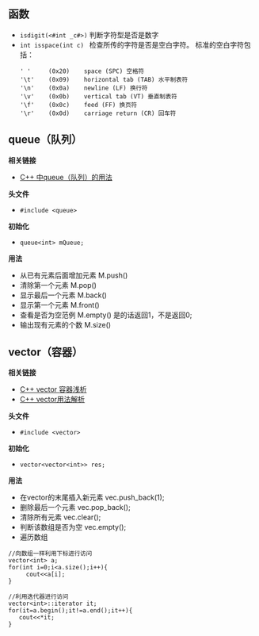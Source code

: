 ## 函数

* `isdigit(<#int _c#>)` 判断字符型是否是数字
* `int isspace(int c) ` 检查所传的字符是否是空白字符。
  标准的空白字符包括：
  ```
  ' '     (0x20)    space (SPC) 空格符
  '\t'    (0x09)    horizontal tab (TAB) 水平制表符    
  '\n'    (0x0a)    newline (LF) 换行符
  '\v'    (0x0b)    vertical tab (VT) 垂直制表符
  '\f'    (0x0c)    feed (FF) 换页符
  '\r'    (0x0d)    carriage return (CR) 回车符
  ```

## queue（队列）

**相关链接**
* [C++ 中queue（队列）的用法](https://www.cnblogs.com/yoke/p/6080092.html)

**头文件**
* `#include <queue>` 

**初始化**  
* `queue<int> mQueue;`
  
**用法**  
* 从已有元素后面增加元素   M.push()
* 清除第一个元素          M.pop() 
* 显示最后一个元素        M.back()
* 显示第一个元素          M.front()
* 查看是否为空范例         M.empty()    是的话返回1，不是返回0;
* 输出现有元素的个数       M.size()

## vector（容器）

**相关链接**
* [C++ vector 容器浅析](https://www.runoob.com/w3cnote/cpp-vector-container-analysis.html)
* [C++ vector用法解析](https://zhuanlan.zhihu.com/p/130249122)

**头文件**
* `#include <vector> `

**初始化**
* `vector<vector<int>> res;`

**用法**  
* 在vector的末尾插入新元素  vec.push_back(1);
* 删除最后一个元素          vec.pop_back();
* 清除所有元素              vec.clear();
* 判断该数组是否为空        vec.empty();
* 遍历数组
```
//向数组一样利用下标进行访问
vector<int> a;
for(int i=0;i<a.size();i++){
     cout<<a[i];
}

//利用迭代器进行访问
vector<int>::iterator it;
for(it=a.begin();it!=a.end();it++){
   cout<<*it;
}
```

